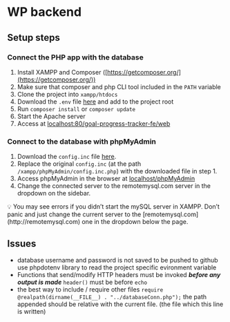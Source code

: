 # WP backend

## Setup steps

### Connect the PHP app with the database

1. Install XAMPP and Composer ([https://getcomposer.org/](https://getcomposer.org/))
2. Make sure that composer and php CLI tool included in the `PATH` variable
3. Clone the project into `xampp/htdocs`
4. Download the `.env` file [here](https://drive.google.com/file/d/1BpdTc2VJYl5to7wX7Wt12HPnroYq1fqi/view?usp=sharing) and add to the project root
5. Run `composer install` or `composer update`
6. Start the Apache server
7. Access at [localhost:80/goal-progress-tracker-fe/web](http://localhost:80/goal-progress-tracker-fe/web)

### Connect to the database with phpMyAdmin

1. Download the `config.inc` file [here](https://drive.google.com/file/d/1bstXswKT98HrhMzdy3x68FIsIb8IBzOJ/view?usp=sharing).
2. Replace the original `config.inc` (at the path `/xampp/phpMyAdmin/config.inc.php`) with the downloaded file in step 1.
3. Access phpMyAdmin in the browser at [localhost/phpMyAdmin](http://localhost/phpMyAdmin)
4. Change the connected server to the remotemysql.com server in the dropdown on the sidebar.

<aside>
💡 You may see errors if you didn’t start the mySQL server in XAMPP. Don’t panic and just change the current server to the [remotemysql.com](http://remotemysql.com) one in the dropdown below the page.

</aside>

## Issues

- database username and password is not saved to be pushed to github
  use phpdotenv library to read the project specific evironment variable
- Functions that send/modify HTTP headers must be invoked **_before any output is made_**
  `header()` must be before `echo`
- the best way to include / require other files
  `require @realpath(dirname(__FILE__) . "../databaseConn.php");`
  the path appended should be relative with the current file. (the file which this line is written)
